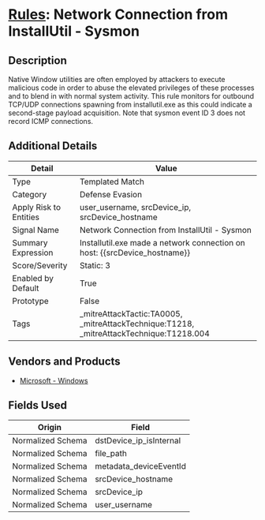 # [Rules](README.md): Network Connection from InstallUtil - Sysmon

## Description
Native Window utilities are often employed by attackers to execute malicious code in order to abuse the elevated privileges of these processes and to blend in with normal system activity. This rule monitors for outbound TCP/UDP connections spawning from installutil.exe as this could indicate a second-stage payload acquisition. Note that sysmon event ID 3 does not record ICMP connections.

## Additional Details
|Detail|Value|
|----|----|
|Type|Templated Match|
|Category|Defense Evasion|
|Apply Risk to Entities|user_username, srcDevice_ip, srcDevice_hostname|
|Signal Name|Network Connection from InstallUtil - Sysmon|
|Summary Expression|Installutil.exe made a network connection on host: {{srcDevice_hostname}}|
|Score/Severity|Static: 3|
|Enabled by Default|True|
|Prototype|False|
|Tags|_mitreAttackTactic:TA0005, _mitreAttackTechnique:T1218, _mitreAttackTechnique:T1218.004|
## Vendors and Products
- [Microsoft - Windows](../products/1ff7546c-cb36-4a24-87f7-89d2cecc5761.md)


## Fields Used

|Origin|Field|
|----|----|
|Normalized Schema|dstDevice_ip_isInternal|
|Normalized Schema|file_path|
|Normalized Schema|metadata_deviceEventId|
|Normalized Schema|srcDevice_hostname|
|Normalized Schema|srcDevice_ip|
|Normalized Schema|user_username|


